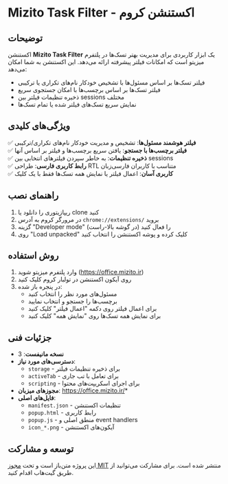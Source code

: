 # Mizito Task Filter - اکستنشن کروم

## توضیحات
اکستنشن **Mizito Task Filter** یک ابزار کاربردی برای مدیریت بهتر تسک‌ها در پلتفرم میزیتو است که امکانات فیلتر پیشرفته ارائه می‌دهد. این اکستنشن به شما امکان می‌دهد:

- فیلتر تسک‌ها بر اساس مسئول‌ها با تشخیص خودکار نام‌های تکراری یا ترکیبی
- فیلتر تسک‌ها بر اساس برچسب‌ها با امکان جستجوی سریع
- ذخیره تنظیمات فیلتر بین sessions مختلف
- نمایش سریع تسک‌های فیلتر شده یا تمام تسک‌ها

## ویژگی‌های کلیدی
✅ **فیلتر هوشمند مسئول‌ها**: تشخیص و مدیریت خودکار نام‌های تکراری/ترکیبی  
✅ **فیلتر برچسب‌ها با جستجو**: یافتن سریع برچسب‌ها و فیلتر بر اساس آنها  
✅ **ذخیره تنظیمات**: به خاطر سپردن فیلترهای انتخابی بین sessions  
✅ **رابط کاربری فارسی**: طراحی RTL متناسب با کاربران فارسی‌زبان  
✅ **کاربری آسان**: اعمال فیلتر یا نمایش همه تسک‌ها فقط با یک کلیک  

## راهنمای نصب
1. ریپازیتوری را دانلود یا clone کنید
2. در مرورگر کروم به آدرس `chrome://extensions/` بروید
3. گزینه "Developer mode" را فعال کنید (در گوشه بالا-راست)
4. روی "Load unpacked" کلیک کرده و پوشه اکستنشن را انتخاب کنید

## روش استفاده
1. وارد پلتفرم میزیتو شوید (https://office.mizito.ir)
2. روی آیکون اکستنشن در تولبار کروم کلیک کنید
3. در پنجره باز شده:
   - مسئول‌های مورد نظر را انتخاب کنید
   - برچسب‌ها را جستجو و انتخاب نمایید
   - برای اعمال فیلتر روی دکمه "اعمال فیلتر" کلیک کنید
   - برای نمایش همه تسک‌ها روی "نمایش همه" کلیک کنید

## جزئیات فنی
- **نسخه مانیفست**: 3
- **دسترسی‌های مورد نیاز**:
  - `storage` - برای ذخیره تنظیمات فیلتر
  - `activeTab` - برای تعامل با تب جاری
  - `scripting` - برای اجرای اسکریپت‌های محتوا
- **مجوزهای میزبان**: https://office.mizito.ir/*
- **فایل‌های اصلی**:
  - `manifest.json` - تنظیمات اکستنشن
  - `popup.html` - رابط کاربری
  - `popup.js` - منطق اصلی و event handlers
  - `icon_*.png` - آیکون‌های اکستنشن

## توسعه و مشارکت
این پروژه متن‌باز است و تحت [مجوز MIT](LICENSE) منتشر شده است. برای مشارکت می‌توانید از طریق گیت‌هاب اقدام کنید.
